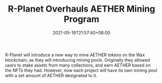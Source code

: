 ﻿---
title: "R-Planet Overhauls AETHER Mining Program"
date: 2021-05-19T21:57:40+08:00
lastmod: 2021-05-19T16:45:40+08:00
draft: false
authors: ["Great"]
description: "R-Planet will introduce a new way to mine AETHER tokens on the Wax blockchain, as they will introducing mining pools. Originally they allowed users to stake assets from many collections, and earn AETHER based on the NFTs they had. However, now each project will have its own mining pool with a set amount of AETHER designated to it."
featuredImage: "r-planet-overhauls-aether-mining-program.png"
tags: ["Strategy Games","Play to Earn"]
categories: ["news"]
news: ["Strategy Games"]
weight: 
lightgallery: true
pinned: false
recommend: false
recommend1: false
---

R-Planet will introduce a new way to mine AETHER tokens on the Wax blockchain, as they will introducing mining pools. Originally they allowed users to stake assets from many collections, and earn AETHER based on the NFTs they had. However, now each project will have its own mining pool with a set amount of AETHER designated to it.

<!--more-->


